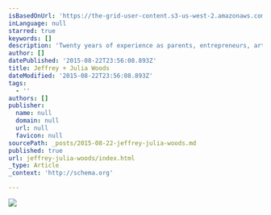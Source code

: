```yaml
---
isBasedOnUrl: 'https://the-grid-user-content.s3-us-west-2.amazonaws.com/08b1df69-b88c-4f3f-b6e3-254675129699.jpg'
inLanguage: null
starred: true
keywords: []
description: 'Twenty years of experience as parents, entrepreneurs, artists, educators, and creative thinkers, We have learned the hard way that life without a vision will end in the death of spirit, passion and curiosity.  This year we will be offering new ways to fire up your creative spirit through workshops and coaching podcasts. Updates and releases follow us on https://twitter.com/JefnJul   If you would like to receive our newsletter. Hello@beautifuloutcome.com'
author: []
datePublished: '2015-08-22T23:56:08.893Z'
title: Jeffrey + Julia Woods
dateModified: '2015-08-22T23:56:08.893Z'
tags:
  - ''
authors: []
publisher:
  name: null
  domain: null
  url: null
  favicon: null
sourcePath: _posts/2015-08-22-jeffrey-julia-woods.md
published: true
url: jeffrey-julia-woods/index.html
_type: Article
_context: 'http://schema.org'

---
```

![](https://the-grid-user-content.s3-us-west-2.amazonaws.com/08b1df69-b88c-4f3f-b6e3-254675129699.jpg)